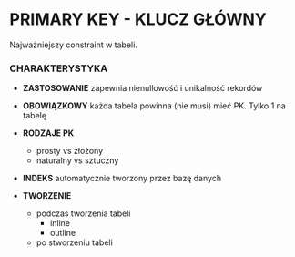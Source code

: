 # PRIMARY KEY - KLUCZ GŁÓWNY

Najważniejszy constraint w tabeli.

### CHARAKTERYSTYKA

- **ZASTOSOWANIE**
zapewnia nienullowość i unikalność rekordów

- **OBOWIĄZKOWY**
każda tabela powinna (nie musi) mieć PK. Tylko 1 na tabelę

- **RODZAJE PK**
    - prosty vs złożony
    - naturalny vs sztuczny

- **INDEKS**
automatycznie tworzony przez bazę danych

- **TWORZENIE**
    - podczas tworzenia tabeli
        - inline
        - outline
    - po stworzeniu tabeli